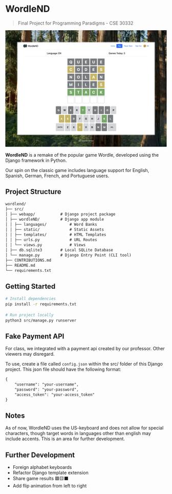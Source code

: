 # WordleND

> Final Project for Programming Paradigms - CSE 30332

![Home page preview](/assets/readme/preview.jpeg)

**WordleND** is a remake of the popular game Wordle, developed using the Django framework in Python.

Our spin on the classic game includes language support for English, Spanish, German, French, and Portuguese users.

## Project Structure
```
wordlend/
├── src/
│ ├── webapp/           # Django project package
│ ├── wordleND/         # Django app module
│ │ ├── languages/          # Word Banks
│ │ ├── static/             # Static Assets
│ │ ├── templates/          # HTML Templates
│ │ ├── urls.py             # URL Routes
│ │ └── views.py            # Views
│ ├── db.sqlite3        # Local SQLite Database
│ └── manage.py         # Django Entry Point (CLI tool)
├── CONTRIBUTIONS.md
├── README.md
└── requirements.txt
```

## Getting Started

```bash
# Install dependencies
pip install -r requirements.txt

# Run project locally
python3 src/manage.py runserver
```

## Fake Payment API
For class, we integrated with a payment api created by our professor. Other viewers may disregard.

To use, create a file called `config.json` within the src/ folder of this Django project. This json file should have the following format:

```
{ 
    "username": "your-username",
    "password": "your-password",
    "access_token": "your-access_token"
}
```

## Notes

As of now, WordleND uses the US-keyboard and does not allow for special characters, though target words in languages other than english may include accents. This is an area for further development.

## Further Development
- Foreign alphabet keyboards
- Refactor Django template extension
- Share game results 🟩🟨⬛
- Add flip animation from left to right

